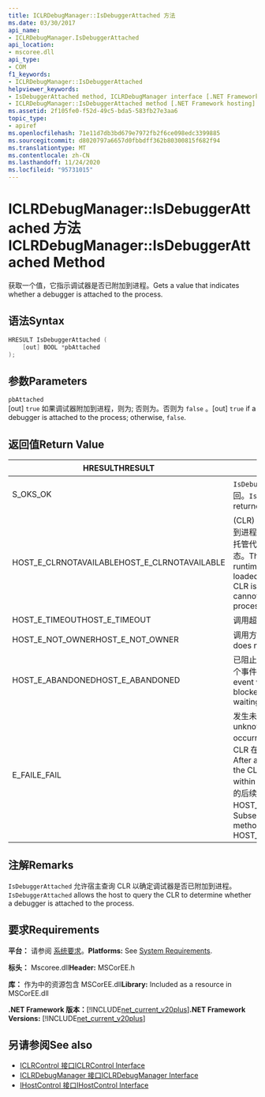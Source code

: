 ```yaml
---
title: ICLRDebugManager::IsDebuggerAttached 方法
ms.date: 03/30/2017
api_name:
- ICLRDebugManager.IsDebuggerAttached
api_location:
- mscoree.dll
api_type:
- COM
f1_keywords:
- ICLRDebugManager::IsDebuggerAttached
helpviewer_keywords:
- IsDebuggerAttached method, ICLRDebugManager interface [.NET Framework hosting]
- ICLRDebugManager::IsDebuggerAttached method [.NET Framework hosting]
ms.assetid: 2f105fe0-f52d-49c5-bda5-583fb27e3aa6
topic_type:
- apiref
ms.openlocfilehash: 71e11d7db3bd679e7972fb2f6ce098edc3399885
ms.sourcegitcommit: d8020797a6657d0fbbdff362b80300815f682f94
ms.translationtype: MT
ms.contentlocale: zh-CN
ms.lasthandoff: 11/24/2020
ms.locfileid: "95731015"
---
```

# <a name="iclrdebugmanagerisdebuggerattached-method"></a><span data-ttu-id="4a733-102">ICLRDebugManager::IsDebuggerAttached 方法</span><span class="sxs-lookup"><span data-stu-id="4a733-102">ICLRDebugManager::IsDebuggerAttached Method</span></span>

<span data-ttu-id="4a733-103">获取一个值，它指示调试器是否已附加到进程。</span><span class="sxs-lookup"><span data-stu-id="4a733-103">Gets a value that indicates whether a debugger is attached to the process.</span></span>  
  
## <a name="syntax"></a><span data-ttu-id="4a733-104">语法</span><span class="sxs-lookup"><span data-stu-id="4a733-104">Syntax</span></span>  
  
```cpp  
HRESULT IsDebuggerAttached (  
    [out] BOOL *pbAttached  
);  
```  
  
## <a name="parameters"></a><span data-ttu-id="4a733-105">参数</span><span class="sxs-lookup"><span data-stu-id="4a733-105">Parameters</span></span>  

 `pbAttached`  
 <span data-ttu-id="4a733-106">[out] `true` 如果调试器附加到进程，则为; 否则为。否则为 `false` 。</span><span class="sxs-lookup"><span data-stu-id="4a733-106">[out] `true` if a debugger is attached to the process; otherwise, `false`.</span></span>  
  
## <a name="return-value"></a><span data-ttu-id="4a733-107">返回值</span><span class="sxs-lookup"><span data-stu-id="4a733-107">Return Value</span></span>  
  
|<span data-ttu-id="4a733-108">HRESULT</span><span class="sxs-lookup"><span data-stu-id="4a733-108">HRESULT</span></span>|<span data-ttu-id="4a733-109">说明</span><span class="sxs-lookup"><span data-stu-id="4a733-109">Description</span></span>|  
|-------------|-----------------|  
|<span data-ttu-id="4a733-110">S_OK</span><span class="sxs-lookup"><span data-stu-id="4a733-110">S_OK</span></span>|<span data-ttu-id="4a733-111">`IsDebuggerAttached` 已成功返回。</span><span class="sxs-lookup"><span data-stu-id="4a733-111">`IsDebuggerAttached` returned successfully.</span></span>|  
|<span data-ttu-id="4a733-112">HOST_E_CLRNOTAVAILABLE</span><span class="sxs-lookup"><span data-stu-id="4a733-112">HOST_E_CLRNOTAVAILABLE</span></span>|<span data-ttu-id="4a733-113"> (CLR) 的公共语言运行时未加载到进程中，或 CLR 处于无法运行托管代码或成功处理调用的状态。</span><span class="sxs-lookup"><span data-stu-id="4a733-113">The common language runtime (CLR) has not been loaded into a process, or the CLR is in a state in which it cannot run managed code or process the call successfully.</span></span>|  
|<span data-ttu-id="4a733-114">HOST_E_TIMEOUT</span><span class="sxs-lookup"><span data-stu-id="4a733-114">HOST_E_TIMEOUT</span></span>|<span data-ttu-id="4a733-115">调用超时。</span><span class="sxs-lookup"><span data-stu-id="4a733-115">The call timed out.</span></span>|  
|<span data-ttu-id="4a733-116">HOST_E_NOT_OWNER</span><span class="sxs-lookup"><span data-stu-id="4a733-116">HOST_E_NOT_OWNER</span></span>|<span data-ttu-id="4a733-117">调用方不拥有该锁。</span><span class="sxs-lookup"><span data-stu-id="4a733-117">The caller does not own the lock.</span></span>|  
|<span data-ttu-id="4a733-118">HOST_E_ABANDONED</span><span class="sxs-lookup"><span data-stu-id="4a733-118">HOST_E_ABANDONED</span></span>|<span data-ttu-id="4a733-119">已阻止的线程或纤程正在等待某个事件时，该事件被取消。</span><span class="sxs-lookup"><span data-stu-id="4a733-119">An event was canceled while a blocked thread or fiber was waiting on it.</span></span>|  
|<span data-ttu-id="4a733-120">E_FAIL</span><span class="sxs-lookup"><span data-stu-id="4a733-120">E_FAIL</span></span>|<span data-ttu-id="4a733-121">发生未知的灾难性故障。</span><span class="sxs-lookup"><span data-stu-id="4a733-121">An unknown catastrophic failure occurred.</span></span> <span data-ttu-id="4a733-122">方法返回 E_FAIL 后，CLR 在该进程内将不再可用。</span><span class="sxs-lookup"><span data-stu-id="4a733-122">After a method returns E_FAIL, the CLR is no longer usable within the process.</span></span> <span data-ttu-id="4a733-123">对宿主方法的后续调用会返回 HOST_E_CLRNOTAVAILABLE。</span><span class="sxs-lookup"><span data-stu-id="4a733-123">Subsequent calls to hosting methods return HOST_E_CLRNOTAVAILABLE.</span></span>|  
  
## <a name="remarks"></a><span data-ttu-id="4a733-124">注解</span><span class="sxs-lookup"><span data-stu-id="4a733-124">Remarks</span></span>  

 <span data-ttu-id="4a733-125">`IsDebuggerAttached` 允许宿主查询 CLR 以确定调试器是否已附加到进程。</span><span class="sxs-lookup"><span data-stu-id="4a733-125">`IsDebuggerAttached` allows the host to query the CLR to determine whether a debugger is attached to the process.</span></span>  
  
## <a name="requirements"></a><span data-ttu-id="4a733-126">要求</span><span class="sxs-lookup"><span data-stu-id="4a733-126">Requirements</span></span>  

 <span data-ttu-id="4a733-127">**平台：** 请参阅 [系统要求](../../get-started/system-requirements.md)。</span><span class="sxs-lookup"><span data-stu-id="4a733-127">**Platforms:** See [System Requirements](../../get-started/system-requirements.md).</span></span>  
  
 <span data-ttu-id="4a733-128">**标头：** Mscoree.dll</span><span class="sxs-lookup"><span data-stu-id="4a733-128">**Header:** MSCorEE.h</span></span>  
  
 <span data-ttu-id="4a733-129">**库：** 作为中的资源包含 MSCorEE.dll</span><span class="sxs-lookup"><span data-stu-id="4a733-129">**Library:** Included as a resource in MSCorEE.dll</span></span>  
  
 <span data-ttu-id="4a733-130">**.NET Framework 版本：**[!INCLUDE[net_current_v20plus](../../../../includes/net-current-v20plus-md.md)]</span><span class="sxs-lookup"><span data-stu-id="4a733-130">**.NET Framework Versions:** [!INCLUDE[net_current_v20plus](../../../../includes/net-current-v20plus-md.md)]</span></span>  
  
## <a name="see-also"></a><span data-ttu-id="4a733-131">另请参阅</span><span class="sxs-lookup"><span data-stu-id="4a733-131">See also</span></span>

- [<span data-ttu-id="4a733-132">ICLRControl 接口</span><span class="sxs-lookup"><span data-stu-id="4a733-132">ICLRControl Interface</span></span>](iclrcontrol-interface.md)
- [<span data-ttu-id="4a733-133">ICLRDebugManager 接口</span><span class="sxs-lookup"><span data-stu-id="4a733-133">ICLRDebugManager Interface</span></span>](iclrdebugmanager-interface.md)
- [<span data-ttu-id="4a733-134">IHostControl 接口</span><span class="sxs-lookup"><span data-stu-id="4a733-134">IHostControl Interface</span></span>](ihostcontrol-interface.md)
